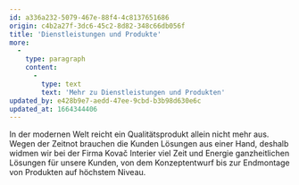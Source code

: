 ```yaml
---
id: a336a232-5079-467e-88f4-4c8137651686
origin: c4b2a27f-3dc6-45c2-8d82-348c66db056f
title: 'Dienstleistungen und Produkte'
more:
  -
    type: paragraph
    content:
      -
        type: text
        text: 'Mehr zu Dienstleistungen und Produkten'
updated_by: e428b9e7-aedd-47ee-9cbd-b3b98d630e6c
updated_at: 1664344406
---
```

In der modernen Welt reicht ein Qualitätsprodukt allein nicht mehr aus. Wegen der Zeitnot brauchen die Kunden Lösungen aus einer Hand, deshalb widmen wir bei der Firma Kovač Interier viel Zeit und Energie ganzheitlichen Lösungen für unsere Kunden, von dem Konzeptentwurf bis zur Endmontage von Produkten auf höchstem Niveau.